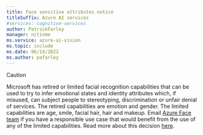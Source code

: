```yaml
---
title: Face sensitive attributes notice
titleSuffix: Azure AI services
#services: cognitive-services
author: PatrickFarley
manager: nitinme
ms.service: azure-ai-vision
ms.topic: include 
ms.date: 06/14/2022
ms.author: pafarley
---
```


> [!CAUTION]
> Microsoft has retired or limited facial recognition capabilities that can be used to try to infer emotional states and identity attributes which, if misused, can subject people to stereotyping, discrimination or unfair denial of services. The retired capabilities are emotion and gender. The limited capabilities are age, smile, facial hair, hair and makeup. Email [Azure Face team](mailto:azureface@microsoft.com) if you have a responsible use case that would benefit from the use of any of the limited capabilities. Read more about this decision [here](https://azure.microsoft.com/blog/responsible-ai-investments-and-safeguards-for-facial-recognition/).